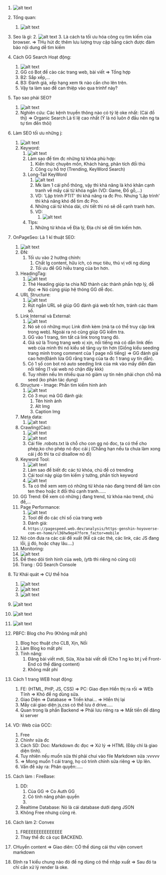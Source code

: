1. ![alt text](image.png)
2. Tổng quan:
   1. ![alt text](image-1.png)
3. Seo là gì:
   2. ![alt text](image-3.png)
   3. Là cách ta tối ưu hóa công cụ tìm kiếm của browser. => THu hút đc thêm lưu lượng truy cập bằng cách được đảm bảo nội dung dễ tìm kiếm
4. Cách GG Search Hoạt động:
   1. ![alt text](image-2.png)
   2. GG có Bot để cào các trang web, bài viết => Tổng hợp
   3. B2: Sắp xếp,...
   4. B3: Đánh giá, xếp hạng xem tk nào cần cho lên trên.
   5. Vậy ta làm sao để can thiệp vào qua trinhf này?
5. Tạo sao phải SEO?
   1. ![alt text](image-4.png)
   2. Nghiên cứu: Các kệnh truyền thông nào có tỷ lệ oke nhất: (Cái đồ thị) => Organic Search Là tỉ lệ cao nhất (Ý là nó luôn ở đầu nên ng ta tự tìm đến thôi)
6. Làm SEO tối ưu những j:
   1. ![alt text](image-5.png)
   2. Keyword: 
      1. ![alt text](image-6.png)
      2. Làm sao để tìm đc những từ khóa phù hợp:
         1. Kiến thức chuyên môn, Khách hàng, phân tích đối thủ
         2. Công cụ hỗ trợ (Trending, KeyWord Search)
      3. Long-Tail KeyWord
         1. ![alt text](image-7.png)
         2. Mk làm 1 cái phổ thông, vậy thì khả năng là khó khăn cạnh tranh về mấy cái từ khóa ngắn (VD: Game, Đồ gỗ,...)
         3. VD: 'Lập trình PTIT' thì khả năng ra đc Pro. Nhưng 'Lập trình' thì khả năng khó để tìm đc Pro.
         4. Những cái từ khóa dài, chi tiết thì nó sẽ dễ cạnh tranh hơn. 
         5. VD:
            1. ![alt text](image-8.png) 
      4. TIps:
         1. Những từ khóa về Địa lý, Địa chỉ sẽ dễ tìm kiếm hơn.
7. OnPageSeo: Là 1 kĩ thuật SEO:
   1. ![alt text](image-9.png)
   2. ĐN:
      1. Tối ưu vào 2 hướng chính:
         1. Chất lg content, hữu ích, có mục tiêu, thú vị với ng dùng
         2. Tối ưu để GG hiểu trang của bn hơn.
   3. HeadingTag:
      1. ![alt text](image-10.png)
      2. Thẻ Heading giúp ta chia ND thành các thành phần hợp lý, đễ đọc => Nó cũng giúp hệ thóng GG dễ đọc.
   4. URL Structure:
      1. ![alt text](image-11.png)
      2. Rút ngắn URL sẽ giúp GG đánh giá web tốt hơn, tránh các tham số.
   5. Link Internal và External:
      1. ![alt text](image-12.png)
      2. Nó sẽ có những mục Link đính kèm (mà ta có thể truy cập link trong web). Ngoài ra nó cũng giúp GG kiểm tra.
      3. GG vào 1 trang, tìm tất cả link trong trang đó.
      4. Giả sử là Trong trang web xị xịn, nổi tiếng mà có dẫn link đến web của mình thì nó kiểu sẽ tăng uy tín hơn (Giống kiểu seeding trang mình trong comment của 1 page nổi tiếng)  => GG đánh giá cao hơn(Đánh lừa GG rằng trang của ta đc 1 trang uy tín dẫn).
      5. Có 1 số con bot nó auto seeding link của mk vào mấy diễn đàn nổi tiếng (1 vài web nó chặn đấy kkk)
      6. Tuy nhiên nếu lm nhiều qua nó giảm uy tín nên phải chọn chỗ mà seed (ko phản tác dụng)
   6. Structure - Image: Phần tìm kiếm hình ảnh
      1. ![alt text](image-13.png)
      2. Có 3 mục mà GG đánh giá:
         1. Tên hình ảnh
         2. Alt Img
         3. Caption Img
   7. Meta data:
      1. ![alt text](image-14.png)
   8. Crawling(Cào):
      1. ![alt text](image-15.png)
      2. ![alt text](image-16.png)
      3. Cái file .robots.txt là chỗ cho con gg nó đoc, ta có thể cho phép,ko cho phép nó đọc cái j (Chẳng hạn nếu ta chưa làm xong cái j đó thì ta cứ disallow nó đi)
   9. Keyword Tool:
      1. ![alt text](image-17.png)
      2. Làm sao để biết đc các từ khóa, chủ đề có trending
      3. Cái tool này giúp tìm kiếm ý tưởng, phần tích keyword
      4. ![alt text](image-18.png)
      5. Ta có thể xem xem có những từ khóa nào đang trend để làm còn ten theo hoặc ít đối thủ cạnh tranh......
   10. GG Trend: Để xem có những j đang trend, từ khóa nào trend, chủ đề,...
   11. Page Performance:
       1.  ![alt text](image-19.png)
       2.  Tool để đo các chỉ số của trang web
       3. Đánh giá: 
         1. `https://pagespeed.web.dev/analysis/https-genshin-hoyoverse-com-en-home/vl36hw9ep4?form_factor=mobile`
      1. Nó còn đưa ra các cái đề xuất (Kể cả các thẻ, các link, các JS đang lỗi, jj đó, hoặc chạy lâu....)
   12. Monitoring:
      1. ![alt text](image-25.png)
      2. Để theo dõi tình hình của web, (ytb thì riêng nó cũng có)
      3. Trang : GG Search Console
8. Từ Khái quát => CỤ thể hóa
   1. ![alt text](image-26.png)
   2. ![alt text](image-27.png)
   3. ![alt text](image-28.png)
9. ![alt text](image-29.png)
10. ![alt text](image-30.png)
11. ![alt text](image-20.png)



1. PBFC: Blog cho Pro (Không mất phí)
   1. Blog học thuật cho CLB, Xịn, Nổi
   2. Làm Blog ko mất phí
   3. Tính năng:
      1. Đăng bài viết mới, Sửa, Xóa bài viết dễ (Cho 1 ng ko bt j về Front-End có thể đăng content)
      2. Không mất phí
2. Cách 1 trang WEB hoạt động:
   1. FE: (HTML, PHP, JS, CSS) => PC: Giao điẹn Hiển thị ra rồi => WEb Tĩnh => Khó để ng dùng sửa.
   2. Giao Diện => Database => Triển khai... => HIển thị lại
   3. Mấy cái giao diện js,css có thể lưu ở drive.....
   4. Quan trong là phần Backend => Phải lưu riêng ra => Mất tiền để đăng kí server
3. VD: Web của GCC: 
   1. Free
   2. Chinhr sửa đc
   3. Cách SD: Doc: Markdown đc đọc  => Xử lý => HTML (Đây chỉ là giao diện tĩnh).
   4. Tuy nhiên nếu muốn sửa thì phải chui vào file Markdown sửa :vvvvv
   5. => Mong muốn 1 cái trang, họ có trình chỉnh sửa riêng => Up lên.
   6. Vấn đề xảy ra: Phân quyền:.....
4. Cách làm : FireBase:
   1. DD:
      1. Của GG => Co Auth GG
      2. Có tính năng phân quyền
      3. 
   2. Realtime Database: Nó là cái database dưới dạng JSON
   3. Không Free nhưng cũng rẻ.
5. Cách làm 2: Convex
   1. FREEEEEEEEEEEEEE
   2. Thay thể đc cả cục BACKEND.
6. CHuyển content => Giao diên: CÓ thể dùng cái thư viện convert markdown
7. ĐỊnh ra 1 kiểu chung nào đó để ng dùng có thể nhập xuất => Sau đó ta chỉ cần xử lý render là oke.